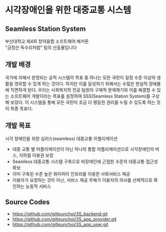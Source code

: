 # 시각장애인을 위한 대중교통 시스템
## Seamless Station System

부산대학교 제4회 창의융합 소프트웨어 해커톤<br>
"금정산 독수리처럼" 팀의 산출물입니다

## 개발 배경

국가에 의해서 운영되는 공적 시스템의 목표 중 하나는 모든 국민이 일정 수준 이상의 생활을 영위할 수 있게 하는 것이다. 하지만 이를 달성하기 위해서는 수많은 현실적 장애물에 직면하게 된다. 우리는 사회복지학 전공 팀원의 구체적 문제제기와 이를 해결할 수 있는 소프트웨어 개발이라는 목표를 설정하여 SSS(Seamless Station System)를 구상해 보았다. 이 시스템을 통해 모든 국민이 조금 더 평등한 권리를 누릴 수 있도록 하는 것이 최종 목표다.

## 개발 목표

시각 장애인을 위한 심리스(seamless) 대중교통 어플리케이션
- 대중 교통 별 어플리케이션이 아닌 하나의 통합 어플리케이션으로 시각장애인의 버스, 지하철 이용권 보장
- Seamless 대중교통 시스템 구축으로 비장애인에 근접한 수준의 대중교통 접근성 확보
- 이미 구축된 수준 높은 와이파이 인프라를 이용한  사회서비스 제공
- 이용자가 요청하는 것이 아닌, 서비스 제공 주체가 이용자의 의사를 선제적으로 확인하는 능동적 서비스

## Source Codes

- https://github.com/gilteunchoi/3S_backend.git
- https://github.com/gilteunchoi/3S_app_provider.git
- https://github.com/gilteunchoi/3S_app_user.git
